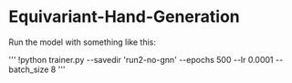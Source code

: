 # Equivariant-Hand-Generation

Run the model with something like this:

'''
!python trainer.py --savedir 'run2-no-gnn' --epochs 500 --lr 0.0001 --batch_size 8
'''
